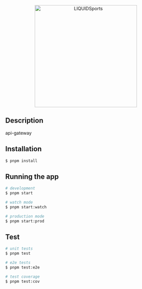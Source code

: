 <p align="center">
  <a href="https://www.liquidsports.io/" target="blank"><img src="https://www.liquidsports.io/images/whitelogo.png" width="320" alt="LIQUIDSports" /></a>
</p>

## Description

api-gateway

## Installation

```bash
$ pnpm install
```

## Running the app

```bash
# development
$ pnpm start

# watch mode
$ pnpm start:watch

# production mode
$ pnpm start:prod
```

## Test

```bash
# unit tests
$ pnpm test

# e2e tests
$ pnpm test:e2e

# test coverage
$ pnpm test:cov
```